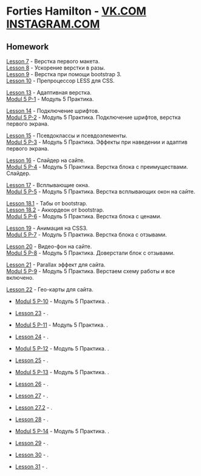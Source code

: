 

# Forties Hamilton -  [VK.COM](https://vk.com/forties "Forties Hamilton")   [INSTAGRAM.COM](https://www.instagram.com/stig_bro/ "Forties Hamilton") 


## Homework 


[Lesson 7](https://fortieshamilton.github.io/lesson_7 "Lesson 7")     - Верстка первого макета.    
[Lesson 8](https://fortieshamilton.github.io/lesson_8 "Lesson 8")     - Ускорение верстки в разы.   
[Lesson 9](https://fortieshamilton.github.io/lesson_9 "Lesson 9")     - Верстка при помощи bootstrap 3.   
[Lesson 10](https://fortieshamilton.github.io/lesson_10 "Lesson 10")  - Препроцессор LESS для CSS. 

[Lesson 13](https://fortieshamilton.github.io/lesson_13 "Lesson 13")  - Адаптивная верстка.    
[Modul 5 P-1](https://fortieshamilton.github.io/lesson_14 "Modul 5 P-1")  - Модуль 5 Практика.   

[Lesson 14](https://fortieshamilton.github.io/lesson_14.1 "Lesson 14")  - Подключение шрифтов.    
[Modul 5 P-2](https://fortieshamilton.github.io/practica_2/index.html "Modul 5 P-2")  - Модуль 5 Практика. Подключение шрифтов, верстка первого экрана.   

[Lesson 15](https://fortieshamilton.github.io/lesson_15 "Lesson 15")  - Псевдоклассы и псевдоэлементы.    
[Modul 5 P-3](https://fortieshamilton.github.io/practica_3/index.html "Modul 5 P-3")  - Модуль 5 Практика. Эффекты при наведении и адаптив первого экрана. 

[Lesson 16](https://fortieshamilton.github.io/lesson_16/index.html "Lesson 16")  - Слайдер на сайте.    
[Modul 5 P-4](https://fortieshamilton.github.io/practica_4/index.html "Modul 5 P-4")  - Модуль 5 Практика. Верстка блока с преимуществами. Слайдер. 

[Lesson 17](https://fortieshamilton.github.io/lesson_17/index.html "Lesson 17")  - Всплывающие окна.    
[Modul 5 P-5](https://fortieshamilton.github.io/practica_5/index.html "Modul 5 P-5")  - Модуль 5 Практика. Верстка всплывающих окон на сайте. 

[Lesson 18.1](https://fortieshamilton.github.io/lesson_18.1/index.html "Lesson 18")  - Табы от bootstrap.    
[Lesson 18.2](https://fortieshamilton.github.io/lesson_18.2/index.html "Lesson 18")  - Аккордеон от bootstrap.    
[Modul 5 P-6](https://fortieshamilton.github.io/practica_6/index.html "Modul 5 P-6")  - Модуль 5 Практика. Верстка блока с ценами. 

[Lesson 19](https://fortieshamilton.github.io/lesson_19/index.html "Lesson 19")  - Анимация на CSS3.    
[Modul 5 P-7](https://fortieshamilton.github.io/practica_7/index.html "Modul 5 P-7")  - Модуль 5 Практика. Верстка блока с отзывами. 

[Lesson 20](https://fortieshamilton.github.io/lesson_20/index.html "Lesson 20")  - Видео-фон на сайте.    
[Modul 5 P-8](https://fortieshamilton.github.io/practica_8/index.html "Modul 5 P-8")  - Модуль 5 Практика. Доверстали блок с отзывами. 

[Lesson 21](https://fortieshamilton.github.io/lesson_21/index.html "Lesson 21")  - Parallax эффект для сайта.    
[Modul 5 P-9](https://fortieshamilton.github.io/practica_9/index.html "Modul 5 P-9")  - Модуль 5 Практика. Верстаем схему работы и все включено. 

[Lesson 22](https://fortieshamilton.github.io/lesson_22/index.html "Lesson 22")  - Гео-карты для сайта.    
- [Modul 5 P-10](https://fortieshamilton.github.io/practica_10/index.html "Modul 5 P-10")  - Модуль 5 Практика. .   
 
- [Lesson 23](https://fortieshamilton.github.io/lesson_23/index.html "Lesson 23")  - .    
- [Modul 5 P-11](https://fortieshamilton.github.io/practica_11/index.html "Modul 5 P-11")  - Модуль 5 Практика. .   

- [Lesson 24](https://fortieshamilton.github.io/lesson_24/index.html "Lesson 24")  - .    
- [Modul 5 P-12](https://fortieshamilton.github.io/practica_12/index.html "Modul 5 P-12")  - Модуль 5 Практика. .    

- [Lesson 25](https://fortieshamilton.github.io/lesson_25/index.html "Lesson 25")  - .    
- [Modul 5 P-13](https://fortieshamilton.github.io/practica_13/index.html "Modul 5 P-13")  - Модуль 5 Практика. .  

- [Lesson 26](https://fortieshamilton.github.io/lesson_26/index.html "Lesson 26")  - .    

- [Lesson 27](https://fortieshamilton.github.io/lesson_27/index.html "Lesson 27")  - .    
- [Lesson 27.2](https://fortieshamilton.github.io/lesson_27.2/index.html "Lesson 27.2")  - .  

- [Lesson 28](https://fortieshamilton.github.io/lesson_28/index.html "Lesson 28")  - .    
- [Modul 5 P-14](https://fortieshamilton.github.io/practica_14/index.html "Modul 5 P-14")  - Модуль 5 Практика. .  

- [Lesson 29](https://fortieshamilton.github.io/lesson_29/index.html "Lesson 29")  - .    

- [Lesson 30](https://fortieshamilton.github.io/lesson_30/index.html "Lesson 30")  - .    

- [Lesson 31](https://fortieshamilton.github.io/lesson_31/index.html "Lesson 31")  - .    










